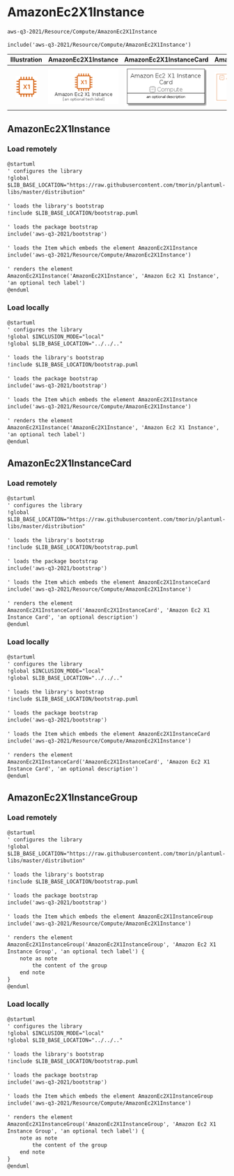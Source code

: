 # AmazonEc2X1Instance


```text
aws-q3-2021/Resource/Compute/AmazonEc2X1Instance
```

```text
include('aws-q3-2021/Resource/Compute/AmazonEc2X1Instance')
```



| Illustration | AmazonEc2X1Instance | AmazonEc2X1InstanceCard | AmazonEc2X1InstanceGroup |
| :---: | :---: | :---: | :---: |
| ![illustration for Illustration](../../../aws-q3-2021/Resource/Compute/AmazonEc2X1Instance.png) | ![illustration for AmazonEc2X1Instance](../../../aws-q3-2021/Resource/Compute/AmazonEc2X1Instance.Local.png) | ![illustration for AmazonEc2X1InstanceCard](../../../aws-q3-2021/Resource/Compute/AmazonEc2X1InstanceCard.Local.png) | ![illustration for AmazonEc2X1InstanceGroup](../../../aws-q3-2021/Resource/Compute/AmazonEc2X1InstanceGroup.Local.png) |




## AmazonEc2X1Instance

### Load remotely
```plantuml
@startuml
' configures the library
!global $LIB_BASE_LOCATION="https://raw.githubusercontent.com/tmorin/plantuml-libs/master/distribution"

' loads the library's bootstrap
!include $LIB_BASE_LOCATION/bootstrap.puml

' loads the package bootstrap
include('aws-q3-2021/bootstrap')

' loads the Item which embeds the element AmazonEc2X1Instance
include('aws-q3-2021/Resource/Compute/AmazonEc2X1Instance')

' renders the element
AmazonEc2X1Instance('AmazonEc2X1Instance', 'Amazon Ec2 X1 Instance', 'an optional tech label')
@enduml
```

### Load locally
```plantuml
@startuml
' configures the library
!global $INCLUSION_MODE="local"
!global $LIB_BASE_LOCATION="../../.."

' loads the library's bootstrap
!include $LIB_BASE_LOCATION/bootstrap.puml

' loads the package bootstrap
include('aws-q3-2021/bootstrap')

' loads the Item which embeds the element AmazonEc2X1Instance
include('aws-q3-2021/Resource/Compute/AmazonEc2X1Instance')

' renders the element
AmazonEc2X1Instance('AmazonEc2X1Instance', 'Amazon Ec2 X1 Instance', 'an optional tech label')
@enduml
```

## AmazonEc2X1InstanceCard

### Load remotely
```plantuml
@startuml
' configures the library
!global $LIB_BASE_LOCATION="https://raw.githubusercontent.com/tmorin/plantuml-libs/master/distribution"

' loads the library's bootstrap
!include $LIB_BASE_LOCATION/bootstrap.puml

' loads the package bootstrap
include('aws-q3-2021/bootstrap')

' loads the Item which embeds the element AmazonEc2X1InstanceCard
include('aws-q3-2021/Resource/Compute/AmazonEc2X1Instance')

' renders the element
AmazonEc2X1InstanceCard('AmazonEc2X1InstanceCard', 'Amazon Ec2 X1 Instance Card', 'an optional description')
@enduml
```

### Load locally
```plantuml
@startuml
' configures the library
!global $INCLUSION_MODE="local"
!global $LIB_BASE_LOCATION="../../.."

' loads the library's bootstrap
!include $LIB_BASE_LOCATION/bootstrap.puml

' loads the package bootstrap
include('aws-q3-2021/bootstrap')

' loads the Item which embeds the element AmazonEc2X1InstanceCard
include('aws-q3-2021/Resource/Compute/AmazonEc2X1Instance')

' renders the element
AmazonEc2X1InstanceCard('AmazonEc2X1InstanceCard', 'Amazon Ec2 X1 Instance Card', 'an optional description')
@enduml
```

## AmazonEc2X1InstanceGroup

### Load remotely
```plantuml
@startuml
' configures the library
!global $LIB_BASE_LOCATION="https://raw.githubusercontent.com/tmorin/plantuml-libs/master/distribution"

' loads the library's bootstrap
!include $LIB_BASE_LOCATION/bootstrap.puml

' loads the package bootstrap
include('aws-q3-2021/bootstrap')

' loads the Item which embeds the element AmazonEc2X1InstanceGroup
include('aws-q3-2021/Resource/Compute/AmazonEc2X1Instance')

' renders the element
AmazonEc2X1InstanceGroup('AmazonEc2X1InstanceGroup', 'Amazon Ec2 X1 Instance Group', 'an optional tech label') {
    note as note
        the content of the group
    end note
}
@enduml
```

### Load locally
```plantuml
@startuml
' configures the library
!global $INCLUSION_MODE="local"
!global $LIB_BASE_LOCATION="../../.."

' loads the library's bootstrap
!include $LIB_BASE_LOCATION/bootstrap.puml

' loads the package bootstrap
include('aws-q3-2021/bootstrap')

' loads the Item which embeds the element AmazonEc2X1InstanceGroup
include('aws-q3-2021/Resource/Compute/AmazonEc2X1Instance')

' renders the element
AmazonEc2X1InstanceGroup('AmazonEc2X1InstanceGroup', 'Amazon Ec2 X1 Instance Group', 'an optional tech label') {
    note as note
        the content of the group
    end note
}
@enduml
```

